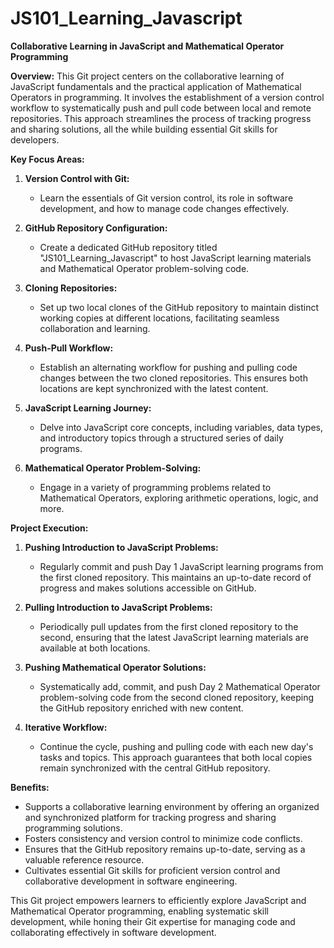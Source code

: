 # JS101_Learning_Javascript
**Collaborative Learning in JavaScript and Mathematical Operator Programming**

**Overview:**
This Git project centers on the collaborative learning of JavaScript fundamentals and the practical application of Mathematical Operators in programming. It involves the establishment of a version control workflow to systematically push and pull code between local and remote repositories. This approach streamlines the process of tracking progress and sharing solutions, all the while building essential Git skills for developers.

**Key Focus Areas:**

1. **Version Control with Git:**
   - Learn the essentials of Git version control, its role in software development, and how to manage code changes effectively.

2. **GitHub Repository Configuration:**
   - Create a dedicated GitHub repository titled "JS101_Learning_Javascript" to host JavaScript learning materials and Mathematical Operator problem-solving code.

3. **Cloning Repositories:**
   - Set up two local clones of the GitHub repository to maintain distinct working copies at different locations, facilitating seamless collaboration and learning.

4. **Push-Pull Workflow:**
   - Establish an alternating workflow for pushing and pulling code changes between the two cloned repositories. This ensures both locations are kept synchronized with the latest content.

5. **JavaScript Learning Journey:**
   - Delve into JavaScript core concepts, including variables, data types, and introductory topics through a structured series of daily programs.

6. **Mathematical Operator Problem-Solving:**
   - Engage in a variety of programming problems related to Mathematical Operators, exploring arithmetic operations, logic, and more.

**Project Execution:**
1. **Pushing Introduction to JavaScript Problems:**
   - Regularly commit and push Day 1 JavaScript learning programs from the first cloned repository. This maintains an up-to-date record of progress and makes solutions accessible on GitHub.

2. **Pulling Introduction to JavaScript Problems:**
   - Periodically pull updates from the first cloned repository to the second, ensuring that the latest JavaScript learning materials are available at both locations.

3. **Pushing Mathematical Operator Solutions:**
   - Systematically add, commit, and push Day 2 Mathematical Operator problem-solving code from the second cloned repository, keeping the GitHub repository enriched with new content.

4. **Iterative Workflow:**
   - Continue the cycle, pushing and pulling code with each new day's tasks and topics. This approach guarantees that both local copies remain synchronized with the central GitHub repository.

**Benefits:**
- Supports a collaborative learning environment by offering an organized and synchronized platform for tracking progress and sharing programming solutions.
- Fosters consistency and version control to minimize code conflicts.
- Ensures that the GitHub repository remains up-to-date, serving as a valuable reference resource.
- Cultivates essential Git skills for proficient version control and collaborative development in software engineering.

This Git project empowers learners to efficiently explore JavaScript and Mathematical Operator programming, enabling systematic skill development, while honing their Git expertise for managing code and collaborating effectively in software development.
